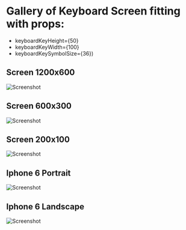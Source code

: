 # Gallery of Keyboard Screen fitting with props:

- keyboardKeyHeight={50}
- keyboardKeyWidth={100}
- keyboardKeySymbolSize={36})

## Screen 1200x600

![Screenshot](https://raw.githubusercontent.com/NoHomey/react-material-ui-keyboard/master/screenshots/screen_1200x600.png)

## Screen 600x300

![Screenshot](https://raw.githubusercontent.com/NoHomey/react-material-ui-keyboard/master/screenshots/screen_600x300.png)

## Screen 200x100

![Screenshot](https://raw.githubusercontent.com/NoHomey/react-material-ui-keyboard/master/screenshots/screen_200x100.png)

## Iphone 6 Portrait

![Screenshot](https://raw.githubusercontent.com/NoHomey/react-material-ui-keyboard/master/screenshots/iphone6_portrait.png)

## Iphone 6 Landscape

![Screenshot](https://raw.githubusercontent.com/NoHomey/react-material-ui-keyboard/master/screenshots/iphone6_landscape.png)